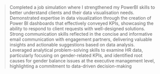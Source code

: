 >Completed a job simulation where I strengthened my PowerBI skills to better understand clients and their data visualisation needs.
>Demonstrated expertise in data visualization through the creation of Power BI dashboards that effectively conveyed KPIs, showcasing the ability to respond to client requests with well-designed solutions.
>Strong communication skills reflected in the concise and informative email communication with engagement partners, delivering valuable insights and actionable suggestions based on data analysis.
>Leveraged analytical problem-solving skills to examine HR data, particularly focusing on gender-related KPIs, and identified root causes for gender balance issues at the executive management level, highlighting a 
 commitment to data-driven decision-making
